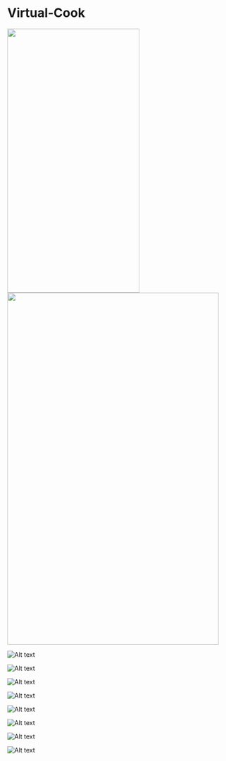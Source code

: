 # Virtual-Cook

<img src="https://github.com/harshb23/Virtual-Cook/tree/main/assets/recipes.jpg" width="300" height="600"/>

<img src="https://github.com/harshb23/Virtual-Cook/tree/main/assets/home.jpg)" width="480" height="800"/>

![Alt text](/./assets/home.jpg?raw=true "Home Screen")

![Alt text](/./assets/recipes.jpg?raw=true "Recipe Screen")

![Alt text](/./assets/filter.jpg?raw=true "Filter Dialog")

![Alt text](/./assets/sort.jpg?raw=true "Sort Dialog")

![Alt text](/./assets/recipe-detail.jpg?raw=true "Recipe Details Screen")

![Alt text](/./assets/share.jpg?raw=true "Share Screen")

![Alt text](/./assets/favourite.jpg?raw=true "Favourite Screen")

![Alt text](/./assets/settings.jpg?raw=true "Settings Screen")

